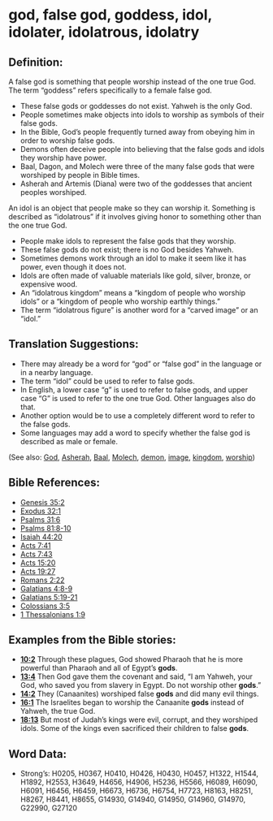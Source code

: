 # god, false god, goddess, idol, idolater, idolatrous, idolatry

## Definition:

A false god is something that people worship instead of the one true God. The term “goddess” refers specifically to a female false god.

* These false gods or goddesses do not exist. Yahweh is the only God.
* People sometimes make objects into idols to worship as symbols of their false gods.
* In the Bible, God’s people frequently turned away from obeying him in order to worship false gods.
* Demons often deceive people into believing that the false gods and idols they worship have power.
* Baal, Dagon, and Molech were three of the many false gods that were worshiped by people in Bible times.
* Asherah and Artemis (Diana) were two of the goddesses that ancient peoples worshiped.

An idol is an object that people make so they can worship it. Something is described as “idolatrous” if it involves giving honor to something other than the one true God.

* People make idols to represent the false gods that they worship.
* These false gods do not exist; there is no God besides Yahweh.
* Sometimes demons work through an idol to make it seem like it has power, even though it does not.
* Idols are often made of valuable materials like gold, silver, bronze, or expensive wood.
* An “idolatrous kingdom” means a “kingdom of people who worship idols” or a “kingdom of people who worship earthly things.”
* The term “idolatrous figure” is another word for a “carved image” or an “idol.”

## Translation Suggestions:

* There may already be a word for “god” or “false god” in the language or in a nearby language.
* The term “idol” could be used to refer to false gods.
* In English, a lower case “g” is used to refer to false gods, and upper case “G” is used to refer to the one true God. Other languages also do that.
* Another option would be to use a completely different word to refer to the false gods.
* Some languages may add a word to specify whether the false god is described as male or female.

(See also: [God](../kt/god.md), [Asherah](../names/asherim.md), [Baal](../names/baal.md), [Molech](../names/molech.md), [demon](../kt/demon.md), [image](../other/image.md), [kingdom](../other/kingdom.md), [worship](../kt/worship.md))

## Bible References:

* [Genesis 35:2](rc://en/tn/help/gen/35/02)
* [Exodus 32:1](rc://en/tn/help/exo/32/01)
* [Psalms 31:6](rc://en/tn/help/psa/031/06)
* [Psalms 81:8-10](rc://en/tn/help/psa/081/008)
* [Isaiah 44:20](rc://en/tn/help/isa/44/20)
* [Acts 7:41](rc://en/tn/help/act/07/41)
* [Acts 7:43](rc://en/tn/help/act/07/43)
* [Acts 15:20](rc://en/tn/help/act/15/20)
* [Acts 19:27](rc://en/tn/help/act/19/27)
* [Romans 2:22](rc://en/tn/help/rom/02/22)
* [Galatians 4:8-9](rc://en/tn/help/gal/04/08)
* [Galatians 5:19-21](rc://en/tn/help/gal/05/19)
* [Colossians 3:5](rc://en/tn/help/col/03/05)
* [1 Thessalonians 1:9](rc://en/tn/help/1th/01/09)

## Examples from the Bible stories:

* __[10:2](rc://en/tn/help/obs/10/02)__ Through these plagues, God showed Pharaoh that he is more powerful than Pharaoh and all of Egypt’s __gods__.
* __[13:4](rc://en/tn/help/obs/13/04)__ Then God gave them the covenant and said, “I am Yahweh, your God, who saved you from slavery in Egypt. Do not worship other __gods__.”
* __[14:2](rc://en/tn/help/obs/14/02)__ They (Canaanites) worshiped false __gods__ and did many evil things.
* __[16:1](rc://en/tn/help/obs/16/01)__ The Israelites began to worship the Canaanite __gods__ instead of Yahweh, the true God.
* __[18:13](rc://en/tn/help/obs/18/13)__ But most of Judah’s kings were evil, corrupt, and they worshiped idols. Some of the kings even sacrificed their children to false __gods__.

## Word Data:

* Strong’s: H0205, H0367, H0410, H0426, H0430, H0457, H1322, H1544, H1892, H2553, H3649, H4656, H4906, H5236, H5566, H6089, H6090, H6091, H6456, H6459, H6673, H6736, H6754, H7723, H8163, H8251, H8267, H8441, H8655, G14930, G14940, G14950, G14960, G14970, G22990, G27120
